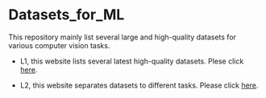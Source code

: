# Datasets_for_ML


This repository mainly list several large and high-quality datasets for various computer vision tasks. 

- L1, this website lists several latest high-quality datasets. Plese click [here](https://www.datasetlist.com/).


- L2, this website separates datasets to different tasks. Please click [here](http://homepages.inf.ed.ac.uk/rbf/CVonline/Imagedbase.htm).
